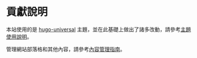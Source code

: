 # 貢獻說明

本站使用的是 [hugo-universal](https://github.com/devcows/hugo-universal-theme) 主題，並在此基礎上做出了諸多改動，請參考[主題使用說明](docs/theme-guide.md)。

管理網站部落格和其他內容，請參考[內容管理指南](docs/content-guide.md)。